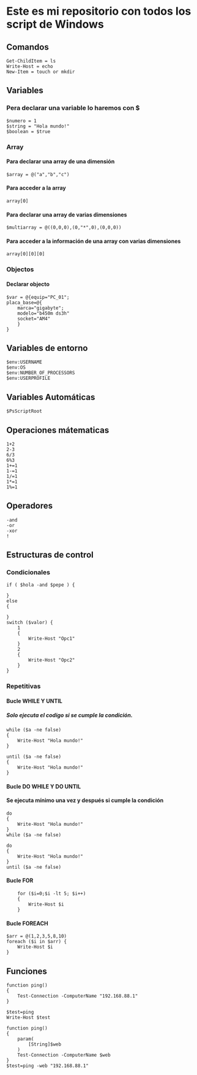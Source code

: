 # Este es mi repositorio con todos los script de Windows
## Comandos
```
Get-ChildItem = ls
Write-Host = echo
New-Item = touch or mkdir
```
## Variables
### Pera declarar una variable lo haremos con $
```
$numero = 1
$string = "Hola mundo!"
$boolean = $true
```

### Array
#### Para declarar una array de una dimensión
```
$array = @("a","b","c")
```
#### Para acceder a la array
```
array[0]
```
#### Para declarar una array de varias dimensiones
```
$multiarray = @((0,0,0),(0,"*",0),(0,0,0))
```
#### Para acceder a la información de una array con varias dimensiones
```
array[0][0][0]
```
### Objectos

#### Declarar objecto
```
$var = @{equip="PC_01";
placa_base=@{
    marca="gigabyte";
    modelo="b450m ds3h"
    socket="AM4"
    }
}
```
## Variables de entorno
```
$env:USERNAME
$env:OS
$env:NUMBER_OF_PROCESSORS
$env:USERPROFILE
```

## Variables Automáticas
```
$PsScriptRoot
```

## Operaciones mátematicas
```
1+2
2-3
6/3
6%3
1+=1
1-=1
1/=1
1*=1
1%=1

```


## Operadores
```
-and
-or
-xor
!
```

## Estructuras de control
### Condicionales
``` 
if ( $hola -and $pepe ) {

}
else
{

}
switch ($valor) {
    1
    {
        Write-Host "Opc1"
    }
    2
    {
        Write-Host "Opc2"
    }
}

```

### Repetitivas
#### Bucle WHILE Y UNTIL
##### Solo ejecuta el codigo si se cumple la condición.
```
while ($a -ne false)
{
    Write-Host "Hola mundo!"
}

until ($a -ne false)
{
    Write-Host "Hola mundo!"
}
```
#### Bucle DO WHILE Y DO UNTIL
#### Se ejecuta mínimo una vez y después si cumple la condición
```
do
{
    Write-Host "Hola mundo!"
}
while ($a -ne false)

do
{
    Write-Host "Hola mundo!"
}
until ($a -ne false)
```

#### Bucle FOR
```
    for ($i=0;$i -lt 5; $i++)
    {
        Write-Host $i
    }
```
#### Bucle FOREACH
```
$arr = @(1,2,3,5,8,10)
foreach ($i in $arr) {
    Write-Host $i
}
```

## Funciones

```
function ping()
{
    Test-Connection -ComputerName "192.168.88.1"
}

$test=ping
Write-Host $test

function ping()
{
    param(
        [String]$web
    )
    Test-Connection -ComputerName $web
}
$test=ping -web "192.168.88.1"
```

